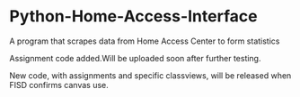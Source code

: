 # Python-Home-Access-Interface
A program that scrapes data from Home Access Center to form statistics

Assignment code added.Will be uploaded soon after further testing.

New code, with assignments and specific classviews, will be released when FISD confirms canvas use.
